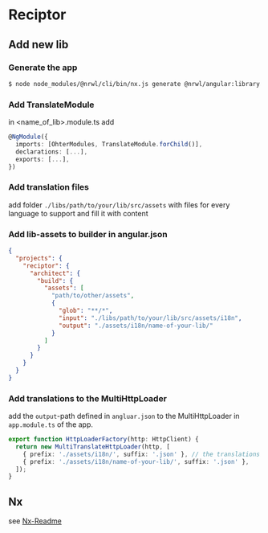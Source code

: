 # Reciptor

## Add new lib

### Generate the app

```bash
$ node node_modules/@nrwl/cli/bin/nx.js generate @nrwl/angular:library --name=<name_of_the_lib> --directory=<name_of_the_feature> --prefix=<desired_prefix> --skipFormat --style=scss --routing --lazy --unitTestRunner=jest --linter=eslint --no-interactive
```

### Add TranslateModule

in <name_of_lib>.module.ts add

```ts
@NgModule({
  imports: [OhterModules, TranslateModule.forChild()],
  declarations: [...],
  exports: [...],
})
```

### Add translation files

add folder `./libs/path/to/your/lib/src/assets` with files for every language to support and fill it with content

### Add lib-assets to builder in angular.json

```json
{
  "projects": {
    "reciptor": {
      "architect": {
        "build": {
          "assets": [
            "path/to/other/assets",
            {
              "glob": "**/*",
              "input": "./libs/path/to/your/lib/src/assets/i18n",
              "output": "./assets/i18n/name-of-your-lib/"
            }
          ]
        }
      }
    }
  }
}
```

### Add translations to the MultiHttpLoader

add the `output`-path defined in `angluar.json` to the MultiHttpLoader in `app.module.ts` of the app.

```ts
export function HttpLoaderFactory(http: HttpClient) {
  return new MultiTranslateHttpLoader(http, [
    { prefix: './assets/i18n/', suffix: '.json' }, // the translations of the app
    { prefix: './assets/i18n/name-of-your-lib/', suffix: '.json' },
  ]);
}
```

## Nx

see [Nx-Readme](docs/nx.md)
